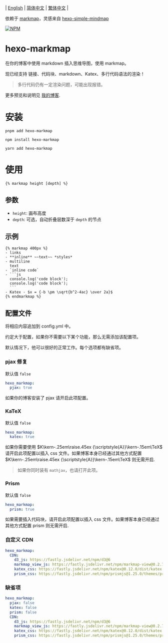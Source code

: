 | [English](https://github.com/MaxChang3/hexo-markmap/blob/main/README.md)
| [简体中文](https://github.com/MaxChang3/hexo-markmap/blob/main/README_HANS.md)
| [繁体中文](https://github.com/MaxChang3/hexo-markmap/blob/main/README_HANT.md)
|

依赖于 [markmap](https://github.com/gera2ld/markmap)，灵感来自 [hexo-simple-mindmap](https://github.com/HunterXuan/hexo-simple-mindmap)

[![NPM](https://nodei.co/npm/hexo-markmap.png)](https://nodei.co/npm/hexo-markmap/)

# hexo-markmap
在你的博客中使用 markdown 插入思维导图，使用 markmap。

现已经支持 链接、代码块、markdown、Katex、多行代码语法的渲染！

> 多行代码仍有一定渲染问题，可能出现报错。

更多预览和说明见 [我的博客](https://zhangmaimai.com/2021/02/23/hexo-mindmap-plugin/).
# 安装
```
pnpm add hexo-markmap
```

```
npm install hexo-markmap
```

```
yarn add hexo-markmap
```

# 使用
```
{% markmap height [depth] %}
```

## 参数
- `height`: 画布高度
- `depth`: 可选，自动折叠层数深于 `depth` 的节点

## 示例
````
{% markmap 400px %}
- links
- **inline** ~~text~~ *styles*
- multiline
  text
- `inline code`
- ```js
  console.log('code block');
  console.log('code block');
  ```
- Katex - $x = {-b \pm \sqrt{b^2-4ac} \over 2a}$
{% endmarkmap %}
````

## 配置文件

将相应内容追加到 config.yml 中。

约定大于配置，如果你不需要以下某个功能，那么无需添加该配置项。 

默认情况下，他可以很好的正常工作。每个选项都有缺省项。

### pjax 修复
默认值 `false`
```yaml
hexo_markmap:
  pjax: true
```
如果你的博客安装了 pjax 请开启此项配置。

### KaTeX
默认值 `false`
```yaml
hexo_markmap:
  katex: true
```

如果你需要使用 $K\kern-.25em\raise.45ex {\scriptstyle{A}}\kern-.15em\TeX$ 请开启此项配置以插入 css 文件。如果博客本身已经通过其他方式配置 $K\kern-.25em\raise.45ex {\scriptstyle{A}}\kern-.15em\TeX$ 则无需开启.

> 如果你同时装有 `mathjax`，也请打开此项。
### Prism
默认值 `false`
```yaml
hexo_markmap:
  prism: true
```

如果需要插入代码块，请开启此项配置以插入 css 文件。如果博客本身已经通过其他方式配置 prism 则无需开启.

### 自定义 CDN
```yaml
hexo_markmap:
  CDN:
    d3_js: https://fastly.jsdelivr.net/npm/d3@6
    markmap_view_js: https://fastly.jsdelivr.net/npm/markmap-view@0.2.7
    katex_css: https://fastly.jsdelivr.net/npm/katex@0.12.0/dist/katex.min.css
    prism_css: https://fastly.jsdelivr.net/npm/prismjs@1.25.0/themes/prism.css
```

### 缺省项
```yaml
hexo_markmap:
  pjax: false
  katex: false
  prism: false
  CDN:
    d3_js: https://fastly.jsdelivr.net/npm/d3@6
    markmap_view_js: https://fastly.jsdelivr.net/npm/markmap-view@0.2.7
    katex_css: https://fastly.jsdelivr.net/npm/katex@0.12.0/dist/katex.min.css
    prism_css: https://fastly.jsdelivr.net/npm/prismjs@1.25.0/themes/prism.css
```
